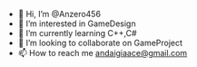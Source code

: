 - 👋 Hi, I’m @Anzero456
- 👀 I’m interested in GameDesign
- 🌱 I’m currently learning C++,C#
- 💞️ I’m looking to collaborate on GameProject
- 📫 How to reach me andaigiaace@gmail.com

<!---
Anzero456/Anzero456 is a ✨ special ✨ repository because its `README.md` (this file) appears on your GitHub profile.
You can click the Preview link to take a look at your changes.
--->
